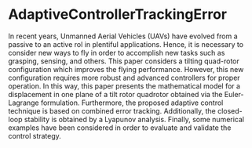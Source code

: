 # AdaptiveControllerTrackingError
In recent years, Unmanned Aerial Vehicles (UAVs) have evolved from a passive to an active rol in plentiful applications. Hence, it is necessary to consider new ways to fly in order to accomplish new tasks such as grasping, sensing, and others. This paper considers a tilting quad-rotor configuration which improves the flying performance. However, this new configuration requires more robust and advanced controllers for proper operation. In this way, this paper presents the mathematical model for a  displacement in one plane of a tilt rotor quadrotor obtained via the Euler-Lagrange formulation. Furthermore, the proposed adaptive control technique is based on combined error tracking. Additionally, the closed-loop stability is obtained by a Lyapunov analysis. Finally, some numerical examples have been considered in order to evaluate and validate the control strategy.
